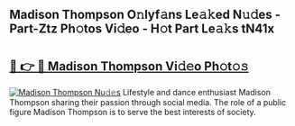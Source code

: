 ## Madison Thompson O𝚗lyf𝚊ns Le𝚊𝚔ed N𝚞𝚍es - Part-Ztz Ph𝚘tos Vi𝚍eo - H𝚘t Part Le𝚊𝚔s tN41x

# <h2><a href="http://hf0c7z.feru.top/?c=Madison+Thompson">🔗 👉 🔴 Madison Thompson Vi𝚍𝚎o Ph𝚘t𝚘𝚜</a></h2>

[![Madison Thompson Nu𝚍𝚎s](https://i.imgur.com/0TWrTi3.gif)](http://hf0c7z.feru.top/?c=Madison+Thompson)
Lifestyle and dance enthusiast Madison Thompson sharing their passion through social media. The role of a public figure Madison Thompson is to serve the best interests of society. 
